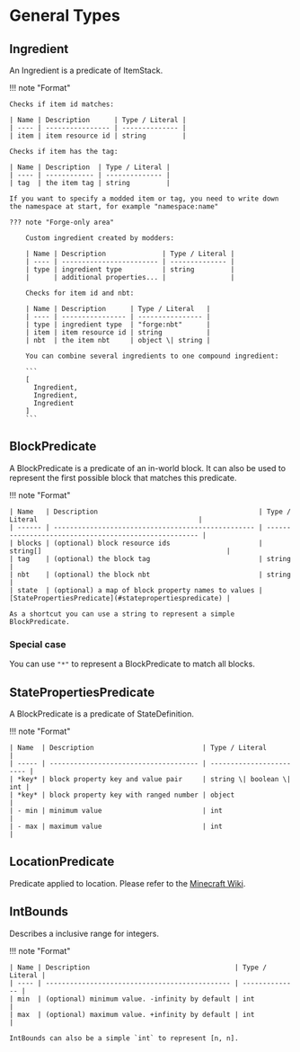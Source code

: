# General Types

## Ingredient

An Ingredient is a predicate of ItemStack.

!!! note "Format"

    Checks if item id matches:

    | Name | Description      | Type / Literal |
    | ---- | ---------------- | -------------- |
    | item | item resource id | string         |

    Checks if item has the tag:

    | Name | Description  | Type / Literal |
    | ---- | ------------ | -------------- |
    | tag  | the item tag | string         |

    If you want to specify a modded item or tag, you need to write down the namespace at start, for example "namespace:name"

    ??? note "Forge-only area"

        Custom ingredient created by modders:

        | Name | Description              | Type / Literal |
        | ---- | ------------------------ | -------------- |
        | type | ingredient type          | string         |
        |      | additional properties... |                |

        Checks for item id and nbt:

        | Name | Description      | Type / Literal   |
        | ---- | ---------------- | ---------------- |
        | type | ingredient type  | "forge:nbt"      |
        | item | item resource id | string           |
        | nbt  | the item nbt     | object \| string |

        You can combine several ingredients to one compound ingredient:

        ```
        [
          Ingredient,
          Ingredient,
          Ingredient
        ]
        ```

## BlockPredicate

A BlockPredicate is a predicate of an in-world block. It can also be used to represent the first possible block that matches this predicate.

!!! note "Format"

    | Name   | Description                                        | Type / Literal                                        |
    | ------ | -------------------------------------------------- | ----------------------------------------------------- |
    | blocks | (optional) block resource ids                      | string[]                                              |
    | tag    | (optional) the block tag                           | string                                                |
    | nbt    | (optional) the block nbt                           | string                                                |
    | state  | (optional) a map of block property names to values | [StatePropertiesPredicate](#statepropertiespredicate) |

    As a shortcut you can use a string to represent a simple BlockPredicate.

### Special case

You can use `"*"` to represent a BlockPredicate to match all blocks.

## StatePropertiesPredicate

A BlockPredicate is a predicate of StateDefinition.

!!! note "Format"

    | Name  | Description                           | Type / Literal           |
    | ----- | ------------------------------------- | ------------------------ |
    | *key* | block property key and value pair     | string \| boolean \| int |
    | *key* | block property key with ranged number | object                   |
    | - min | minimum value                         | int                      |
    | - max | maximum value                         | int                      |

## LocationPredicate

Predicate applied to location. Please refer to the [Minecraft Wiki](https://minecraft.fandom.com/wiki/Predicate).

## IntBounds

Describes a inclusive range for integers.

!!! note "Format"

    | Name | Description                                    | Type / Literal |
    | ---- | ---------------------------------------------- | -------------- |
    | min  | (optional) minimum value. -infinity by default | int            |
    | max  | (optional) maximum value. +infinity by default | int            |

    IntBounds can also be a simple `int` to represent [n, n].
